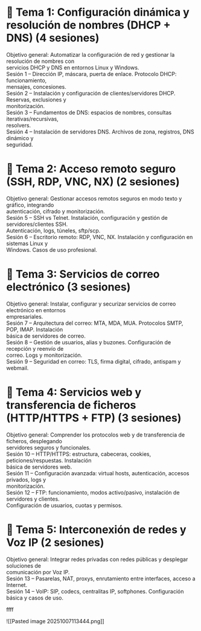 # 📘 Tema 1: Configuración dinámica y resolución de nombres (DHCP + DNS) (4 sesiones)  
Objetivo general: Automatizar la configuración de red y gestionar la resolución de nombres con  
servicios DHCP y DNS en entornos Linux y Windows.  
Sesión 1 – Dirección IP, máscara, puerta de enlace. Protocolo DHCP: funcionamiento,  
mensajes, concesiones.  
Sesión 2 – Instalación y configuración de clientes/servidores DHCP. Reservas, exclusiones y  
monitorización.  
Sesión 3 – Fundamentos de DNS: espacios de nombres, consultas iterativas/recursivas,  
resolvers.  
Sesión 4 – Instalación de servidores DNS. Archivos de zona, registros, DNS dinámico y  
seguridad.  
# 📘 Tema 2: Acceso remoto seguro (SSH, RDP, VNC, NX) (2 sesiones)  
Objetivo general: Gestionar accesos remotos seguros en modo texto y gráfico, integrando  
autenticación, cifrado y monitorización.  
Sesión 5 – SSH vs Telnet. Instalación, configuración y gestión de servidores/clientes SSH.  
Autenticación, logs, túneles, sftp/scp.  
Sesión 6 – Escritorio remoto: RDP, VNC, NX. Instalación y configuración en sistemas Linux y  
Windows. Casos de uso profesional.  


# 📘 Tema 3: Servicios de correo electrónico (3 sesiones)  
Objetivo general: Instalar, configurar y securizar servicios de correo electrónico en entornos  
empresariales.  
Sesión 7 – Arquitectura del correo: MTA, MDA, MUA. Protocolos SMTP, POP, IMAP. Instalación  
básica de servidores de correo.  
Sesión 8 – Gestión de usuarios, alias y buzones. Configuración de recepción y reenvío de  
correo. Logs y monitorización.  
Sesión 9 – Seguridad en correo: TLS, firma digital, cifrado, antispam y webmail.  
# 📘 Tema 4: Servicios web y transferencia de ficheros (HTTP/HTTPS + FTP) (3 sesiones)  
Objetivo general: Comprender los protocolos web y de transferencia de ficheros, desplegando  
servidores seguros y funcionales.  
Sesión 10 – HTTP/HTTPS: estructura, cabeceras, cookies, peticiones/respuestas. Instalación  
básica de servidores web.  
Sesión 11 – Configuración avanzada: virtual hosts, autenticación, accesos privados, logs y  
monitorización.  
Sesión 12 – FTP: funcionamiento, modos activo/pasivo, instalación de servidores y clientes.  
Configuración de usuarios, cuotas y permisos.  
# 📘 Tema 5: Interconexión de redes y Voz IP (2 sesiones)  
Objetivo general: Integrar redes privadas con redes públicas y desplegar soluciones de  
comunicación por Voz IP.  
Sesión 13 – Pasarelas, NAT, proxys, enrutamiento entre interfaces, acceso a Internet.  
Sesión 14 – VoIP: SIP, codecs, centralitas IP, softphones. Configuración básica y casos de uso.

ffff

![[Pasted image 20251007113444.png]]